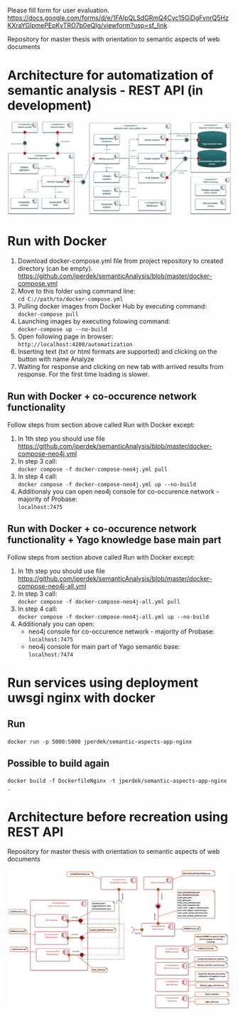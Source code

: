 Please fill form for user evaluation.
https://docs.google.com/forms/d/e/1FAIpQLSdGRmQ4Cyc15GiDgFvnrQ5HzKXraYGlpmePEpKyTRO7b0eQIg/viewform?usp=sf_link


Repository for master thesis with orientation to semantic aspects of web documents

# Architecture for automatization of semantic analysis - REST API (in development)
![Layer architecture with services](architecture/servicesArchitecture.png)


# Run with Docker

1.    Download docker-compose.yml file from project repository to created directory (can be empty).
   https://github.com/jperdek/semanticAnalysis/blob/master/docker-compose.yml
3.    Move to this folder using command line:  
  `cd C://path/to/docker-compose.yml`
3.    Pulling docker images from Docker Hub by executing command:  
  `docker-compose pull`
4.    Launching images by executing folowing command:  
  `docker-compose up --no-build`
5.    Open following page in browser:  
  `http://localhost:4200/automatization`
6.    Inserting text (txt or html formats are supported) and clicking on the button with name Analyze
7.    Waiting for response and clicking on new tab with arrived results from response. For the first time loading is slower.


## Run with Docker + co-occurence network functionality   

Follow steps from section above called Run with Docker except:  
1.  In 1th step you should use file https://github.com/jperdek/semanticAnalysis/blob/master/docker-compose-neo4j.yml  
2.  In step 3 call:  
    `docker compose -f docker-compose-neo4j.yml pull`  
3.  In step 4 call:   
    `docker compose -f docker-compose-neo4j.yml up --no-build`  
4.  Additionaly you can open neo4j console for co-occurence network - majority of Probase:  
    `localhost:7475`


## Run with Docker + co-occurence network functionality + Yago knowledge base main part  

Follow steps from section above called Run with Docker except:  
1.  In 1th step you should use file https://github.com/jperdek/semanticAnalysis/blob/master/docker-compose-neo4j-all.yml  
2.  In step 3 call:  
   `docker compose -f docker-compose-neo4j-all.yml pull`    
3.  In step 4 call:  
   `docker compose -f docker-compose-neo4j-all.yml up --no-build`    
4.  Additionaly you can open:
      - neo4j console for co-occurence network - majority of Probase:  
          `localhost:7475`  
      - neo4j console for main part of Yago semantic base:    
          `localhost:7474`  
       
       
# Run services using deployment uwsgi nginx with docker  

## Run  
`docker run -p 5000:5000 jperdek/semantic-aspects-app-nginx`  

## Possible to build again 
`docker build -f DockerfileNginx -t jperdek/semantic-aspects-app-nginx .`


# Architecture before recreation using REST API
Repository for master thesis with orientation to semantic aspects of web documents


![Old architecture](architecture/architekturaOld.png)
